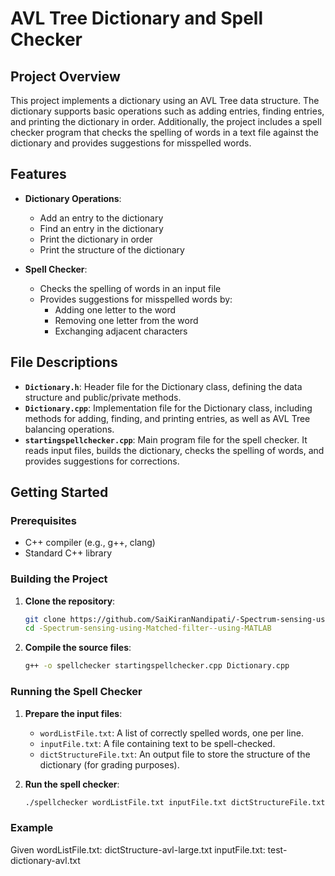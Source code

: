 # AVL Tree Dictionary and Spell Checker

## Project Overview

This project implements a dictionary using an AVL Tree data structure. The dictionary supports basic operations such as adding entries, finding entries, and printing the dictionary in order. Additionally, the project includes a spell checker program that checks the spelling of words in a text file against the dictionary and provides suggestions for misspelled words.

## Features

- **Dictionary Operations**: 
  - Add an entry to the dictionary
  - Find an entry in the dictionary
  - Print the dictionary in order
  - Print the structure of the dictionary

- **Spell Checker**:
  - Checks the spelling of words in an input file
  - Provides suggestions for misspelled words by:
    - Adding one letter to the word
    - Removing one letter from the word
    - Exchanging adjacent characters

## File Descriptions

- **`Dictionary.h`**: Header file for the Dictionary class, defining the data structure and public/private methods.
- **`Dictionary.cpp`**: Implementation file for the Dictionary class, including methods for adding, finding, and printing entries, as well as AVL Tree balancing operations.
- **`startingspellchecker.cpp`**: Main program file for the spell checker. It reads input files, builds the dictionary, checks the spelling of words, and provides suggestions for corrections.

## Getting Started

### Prerequisites

- C++ compiler (e.g., g++, clang)
- Standard C++ library

### Building the Project

1. **Clone the repository**:
    ```sh
    git clone https://github.com/SaiKiranNandipati/-Spectrum-sensing-using-Matched-filter--using-MATLAB.git
    cd -Spectrum-sensing-using-Matched-filter--using-MATLAB
    ```

2. **Compile the source files**:
    ```sh
    g++ -o spellchecker startingspellchecker.cpp Dictionary.cpp
    ```

### Running the Spell Checker

1. **Prepare the input files**:
   - `wordListFile.txt`: A list of correctly spelled words, one per line.
   - `inputFile.txt`: A file containing text to be spell-checked.
   - `dictStructureFile.txt`: An output file to store the structure of the dictionary (for grading purposes).

2. **Run the spell checker**:
    ```sh
    ./spellchecker wordListFile.txt inputFile.txt dictStructureFile.txt
    ```

### Example

Given wordListFile.txt: dictStructure-avl-large.txt
        inputFile.txt: test-dictionary-avl.txt
